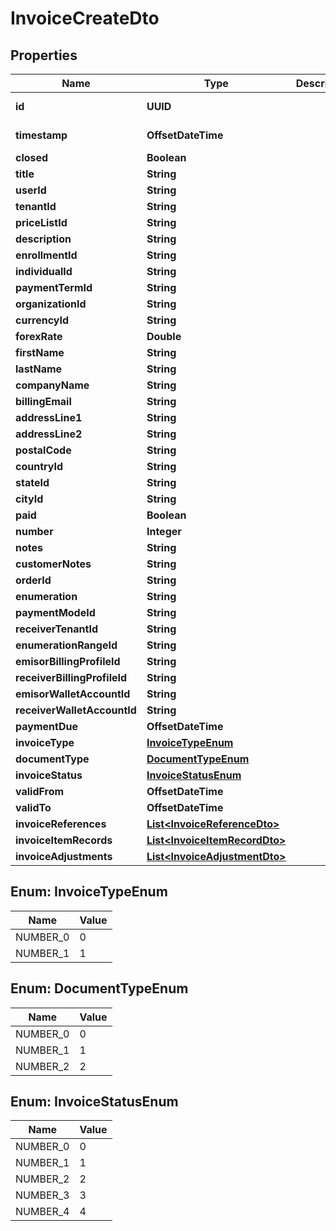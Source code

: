 

# InvoiceCreateDto


## Properties

| Name | Type | Description | Notes |
|------------ | ------------- | ------------- | -------------|
|**id** | **UUID** |  |  [optional] [readonly] |
|**timestamp** | **OffsetDateTime** |  |  [optional] [readonly] |
|**closed** | **Boolean** |  |  [optional] |
|**title** | **String** |  |  [optional] |
|**userId** | **String** |  |  [optional] |
|**tenantId** | **String** |  |  [optional] |
|**priceListId** | **String** |  |  [optional] |
|**description** | **String** |  |  [optional] |
|**enrollmentId** | **String** |  |  [optional] |
|**individualId** | **String** |  |  [optional] |
|**paymentTermId** | **String** |  |  [optional] |
|**organizationId** | **String** |  |  [optional] |
|**currencyId** | **String** |  |  [optional] |
|**forexRate** | **Double** |  |  [optional] |
|**firstName** | **String** |  |  [optional] |
|**lastName** | **String** |  |  [optional] |
|**companyName** | **String** |  |  [optional] |
|**billingEmail** | **String** |  |  [optional] |
|**addressLine1** | **String** |  |  [optional] |
|**addressLine2** | **String** |  |  [optional] |
|**postalCode** | **String** |  |  [optional] |
|**countryId** | **String** |  |  [optional] |
|**stateId** | **String** |  |  [optional] |
|**cityId** | **String** |  |  [optional] |
|**paid** | **Boolean** |  |  [optional] |
|**number** | **Integer** |  |  [optional] |
|**notes** | **String** |  |  [optional] |
|**customerNotes** | **String** |  |  [optional] |
|**orderId** | **String** |  |  [optional] |
|**enumeration** | **String** |  |  [optional] |
|**paymentModeId** | **String** |  |  [optional] |
|**receiverTenantId** | **String** |  |  [optional] |
|**enumerationRangeId** | **String** |  |  [optional] |
|**emisorBillingProfileId** | **String** |  |  [optional] |
|**receiverBillingProfileId** | **String** |  |  [optional] |
|**emisorWalletAccountId** | **String** |  |  [optional] |
|**receiverWalletAccountId** | **String** |  |  [optional] |
|**paymentDue** | **OffsetDateTime** |  |  [optional] |
|**invoiceType** | [**InvoiceTypeEnum**](#InvoiceTypeEnum) |  |  [optional] |
|**documentType** | [**DocumentTypeEnum**](#DocumentTypeEnum) |  |  [optional] |
|**invoiceStatus** | [**InvoiceStatusEnum**](#InvoiceStatusEnum) |  |  [optional] |
|**validFrom** | **OffsetDateTime** |  |  [optional] |
|**validTo** | **OffsetDateTime** |  |  [optional] |
|**invoiceReferences** | [**List&lt;InvoiceReferenceDto&gt;**](InvoiceReferenceDto.md) |  |  [optional] |
|**invoiceItemRecords** | [**List&lt;InvoiceItemRecordDto&gt;**](InvoiceItemRecordDto.md) |  |  [optional] |
|**invoiceAdjustments** | [**List&lt;InvoiceAdjustmentDto&gt;**](InvoiceAdjustmentDto.md) |  |  [optional] |



## Enum: InvoiceTypeEnum

| Name | Value |
|---- | -----|
| NUMBER_0 | 0 |
| NUMBER_1 | 1 |



## Enum: DocumentTypeEnum

| Name | Value |
|---- | -----|
| NUMBER_0 | 0 |
| NUMBER_1 | 1 |
| NUMBER_2 | 2 |



## Enum: InvoiceStatusEnum

| Name | Value |
|---- | -----|
| NUMBER_0 | 0 |
| NUMBER_1 | 1 |
| NUMBER_2 | 2 |
| NUMBER_3 | 3 |
| NUMBER_4 | 4 |



